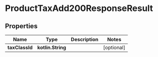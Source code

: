 
# ProductTaxAdd200ResponseResult

## Properties
| Name | Type | Description | Notes |
| ------------ | ------------- | ------------- | ------------- |
| **taxClassId** | **kotlin.String** |  |  [optional] |




